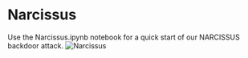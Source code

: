 # Narcissus
Use the Narcissus.ipynb notebook for a quick start of our NARCISSUS backdoor attack.
![Narcissus](https://user-images.githubusercontent.com/77789132/162528344-188876a8-7809-4ca2-bc08-71338f108684.jpg)
